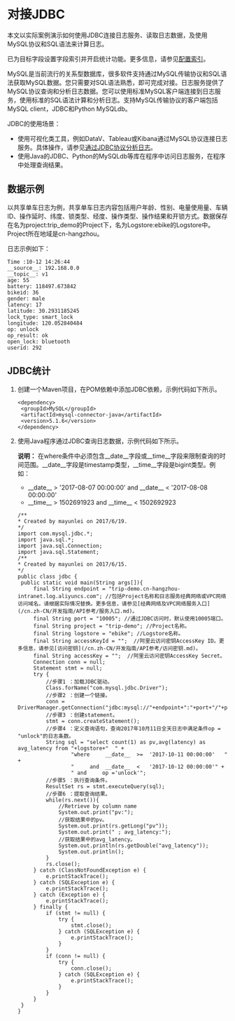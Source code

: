 # 对接JDBC

本文以实际案例演示如何使用JDBC连接日志服务、读取日志数据，及使用MySQL协议和SQL语法来计算日志。

已为目标字段设置字段索引并开启统计功能。更多信息，请参见[配置索引](/cn.zh-CN/查询与分析/配置索引.md)。

MySQL是当前流行的关系型数据库，很多软件支持通过MySQL传输协议和SQL语法获取MySQL数据。您只需要对SQL语法熟悉，即可完成对接。日志服务提供了MySQL协议查询和分析日志数据。您可以使用标准MySQL客户端连接到日志服务，使用标准的SQL语法计算和分析日志。支持MySQL传输协议的客户端包括MySQL client，JDBC和Python MySQLdb。

JDBC的使用场景：

-   使用可视化类工具，例如DataV、Tableau或Kibana通过MySQL协议连接日志服务。具体操作，请参见[通过JDBC协议分析日志](/cn.zh-CN/查询与分析/通过JDBC协议分析日志.md)。
-   使用Java的JDBC、Python的MySQLdb等库在程序中访问日志服务，在程序中处理查询结果。

## 数据示例

以共享单车日志为例，共享单车日志内容包括用户年龄、性别、电量使用量、车辆ID、操作延时、纬度、锁类型、经度、操作类型、操作结果和开锁方式。数据保存在名为project:trip\_demo的Project下，名为Logstore:ebike的Logstore中。Project所在地域是cn-hangzhou。

日志示例如下：

```
Time :10-12 14:26:44
__source__: 192.168.0.0
__topic__: v1 
age: 55 
battery: 118497.673842 
bikeid: 36 
gender: male 
latency: 17 
latitude: 30.2931185245 
lock_type: smart_lock 
longitude: 120.052840484 
op: unlock 
op_result: ok 
open_lock: bluetooth 
userid: 292
```

## JDBC统计

1.  创建一个Maven项目，在POM依赖中添加JDBC依赖，示例代码如下所示。

    ```
    <dependency>
     <groupId>MySQL</groupId>
     <artifactId>mysql-connector-java</artifactId>
     <version>5.1.6</version>
    </dependency>
    ```

2.  使用Java程序通过JDBC查询日志数据，示例代码如下所示。

    **说明：** 在where条件中必须包含\_\_date\_\_字段或\_\_time\_\_字段来限制查询的时间范围。\_\_date\_\_字段是timestamp类型，\_\_time\_\_字段是bigint类型。例如：

    -   \_\_date\_\_ \> '2017-08-07 00:00:00' and \_\_date\_\_ < '2017-08-08 00:00:00'
    -   \_\_time\_\_ \> 1502691923 and \_\_time\_\_ < 1502692923
    ```
    /**
    * Created by mayunlei on 2017/6/19.
    */
    import com.mysql.jdbc.*;
    import java.sql.*;
    import java.sql.Connection;
    import java.sql.Statement;
    /**
    * Created by mayunlei on 2017/6/15.
    */
    public class jdbc {
     public static void main(String args[]){
         final String endpoint = "trip-demo.cn-hangzhou-intranet.log.aliyuncs.com"; //包括Project名称和日志服务经典网络或VPC网络访问域名，请根据实际情况替换。更多信息，请参见[经典网络及VPC网络服务入口](/cn.zh-CN/开发指南/API参考/服务入口.md)。
         final String port = "10005"; //通过JDBC访问时，默认使用10005端口。
         final String project = "trip-demo"; //Project名称。
         final String logstore = "ebike"; //Logstore名称。
         final String accessKeyId = "";  //阿里云访问密钥AccessKey ID。更多信息，请参见[访问密钥](/cn.zh-CN/开发指南/API参考/访问密钥.md)。
         final String accessKey = "";  //阿里云访问密钥AccessKey Secret。
         Connection conn = null;
         Statement stmt = null;
         try {
             //步骤1 ：加载JDBC驱动。
             Class.forName("com.mysql.jdbc.Driver");
             //步骤2 ：创建一个链接。
             conn = DriverManager.getConnection("jdbc:mysql://"+endpoint+":"+port+"/"+project,accessKeyId,accessKey);
             //步骤3 ：创建statement。
             stmt = conn.createStatement();
             //步骤4 ：定义查询语句，查询2017年10月11日全天日志中满足条件op = "unlock"的日志条数。
             String sql = "select count(1) as pv,avg(latency) as avg_latency from "+logstore+"  " +
                     "where     __date__  >=  '2017-10-11 00:00:00'   " +
                     "     and  __date__  <   '2017-10-12 00:00:00'" +
                     " and     op ='unlock'";
             //步骤5 ：执行查询条件。
             ResultSet rs = stmt.executeQuery(sql);
             //步骤6 ：提取查询结果。
             while(rs.next()){
                 //Retrieve by column name
                 System.out.print("pv:");
                 //获取结果中的pv。
                 System.out.print(rs.getLong("pv"));
                 System.out.print(" ; avg_latency:");
                 //获取结果中的avg_latency。
                 System.out.println(rs.getDouble("avg_latency"));
                 System.out.println();
             }
             rs.close();
         } catch (ClassNotFoundException e) {
             e.printStackTrace();
         } catch (SQLException e) {
             e.printStackTrace();
         } catch (Exception e) {
             e.printStackTrace();
         } finally {
             if (stmt != null) {
                 try {
                     stmt.close();
                 } catch (SQLException e) {
                     e.printStackTrace();
                 }
             }
             if (conn != null) {
                 try {
                     conn.close();
                 } catch (SQLException e) {
                     e.printStackTrace();
                 }
             }
         }
     }
    }
    ```


